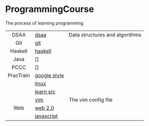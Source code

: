 # ProgrammingCourse

The process of learning programming

||||
|:--------:|---|----|
|DSAA      |[dsaa](./DateStructure/)|Data structures and algorithms|
|Git       |[git](./Git/)||
|Haskell   |[haskell](./Haskell/README.md)||
|Java      |[]||
|PCCC      |[]||
|PracTrain |[google style](./PracTrain/GoogleC++Style/README.md)||
|          |[linux](./PracTrain/Linux/)||
|          |[learn src](./PracTrain/learn-src)||
|          |[vim](./PracTrain/Config/)|The vim config file|
|Web       |[web 2.0](./Web/school/)||
|          |[javascript](./Web/javascript/)||

